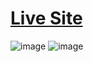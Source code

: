 # [Live Site](https://react-rent-car-site.vercel.app/home)

![image](https://user-images.githubusercontent.com/75967993/192564009-bea0a2e6-2d2f-43cb-8c15-6088b17162e6.png)
![image](https://user-images.githubusercontent.com/75967993/192564266-0e32b5a5-5553-4dde-8736-897a7fdd8735.png)
